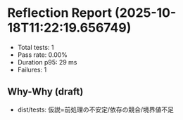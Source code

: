 # Reflection Report (2025-10-18T11:22:19.656749)

- Total tests: 1
- Pass rate: 0.00%
- Duration p95: 29 ms
- Failures: 1

## Why-Why (draft)
- dist/tests: 仮説=前処理の不安定/依存の競合/境界値不足
